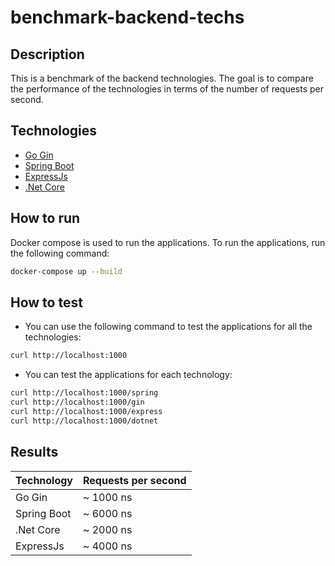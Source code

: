 # benchmark-backend-techs

## Description

This is a benchmark of the backend technologies. The goal is to compare the performance of the technologies in terms of the number of requests per second.

## Technologies
- [Go Gin](https://go.dev/)
- [Spring Boot](https://spring.io/projects/spring-boot)
- [ExpressJs](https://expressjs.com/)
- [.Net Core](https://dotnet.microsoft.com/)

## How to run

Docker compose is used to run the applications. To run the applications, run the following command:

```bash
docker-compose up --build
```

## How to test

- You can use the following command to test the applications for all the technologies:

```bash
curl http://localhost:1000
```

- You can test the applications for each technology:

```bash
curl http://localhost:1000/spring
curl http://localhost:1000/gin
curl http://localhost:1000/express
curl http://localhost:1000/dotnet
```


## Results

| Technology  | Requests per second |
|-------------|---------------------|
| Go Gin      | ~ 1000 ns           |
| Spring Boot | ~ 6000 ns           |
| .Net Core   | ~ 2000 ns           |
| ExpressJs   | ~ 4000 ns           |
